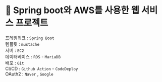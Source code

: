 # 🎩 Spring boot와 AWS를 사용한 웹 서비스 프로젝트

프레임워크 : `Spring Boot`<br>
템플릿 : `mustache`<br>
서버 : `EC2`<br>
데이터베이스 : `RDS` - `MariaDB`<br>
배포 : `Git`<br>
CI/CD : `Github Action` - `CodeDeploy`
<br>
OAuth2 : `Naver` , `Google` 